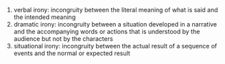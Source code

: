 1.  verbal irony: incongruity between the literal meaning of what is said and the intended meaning
2.  dramatic irony: incongruity between a situation developed in a narrative and the accompanying words or actions that is understood by the audience but not by the characters
3.  situational irony: incongruity between the actual result of a sequence of events and the normal or expected result
